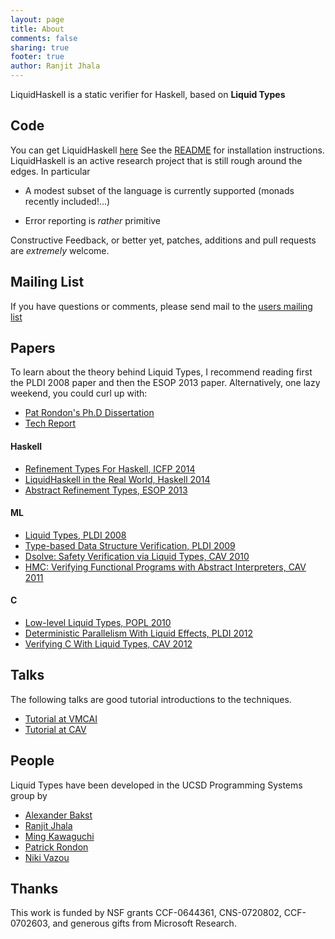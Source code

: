 ```yaml
---
layout: page
title: About
comments: false 
sharing: true
footer: true
author: Ranjit Jhala
---
```


LiquidHaskell is a static verifier for Haskell, based on **Liquid Types**

Code
----

You can get LiquidHaskell [here](http://github.com/ucsd-progsys/liquidhaskell)
See the [README](https://github.com/ucsd-progsys/liquidhaskell/blob/master/README.md)
for installation instructions. LiquidHaskell is an active research project that is
still rough around the edges. In particular

- A modest subset of the language is currently supported (monads recently
  included!...)

- Error reporting is *rather* primitive

Constructive Feedback, or better yet, patches, additions and pull requests 
are *extremely* welcome.

Mailing List
------------

If you have questions or comments, please send mail to the [users mailing list](https://groups.google.com/forum/#!forum/liquidhaskell)


Papers
------

To learn about the theory behind Liquid Types, I recommend reading first the 
PLDI 2008 paper and then the ESOP 2013 paper. Alternatively, one lazy weekend, 
you could curl up with:

+ [Pat Rondon's Ph.D Dissertation](http://goto.ucsd.edu/~pmr/papers/rondon-liquid-types.pdf)
+ [Tech Report](http://goto.ucsd.edu/~rjhala/liquid/liquid_types_techrep.pdf)

#### Haskell

- [Refinement Types For Haskell, ICFP 2014](http://goto.ucsd.edu/~rjhala/papers/refinement_types_for_haskell.pdf)
- [LiquidHaskell in the Real World, Haskell 2014](http://goto.ucsd.edu/~rjhala/papers/real_world_liquid.pdf)
- [Abstract Refinement Types, ESOP 2013](http://goto.ucsd.edu/~rjhala/papers/abstract_refinement_types.pdf)


#### ML

- [Liquid Types, PLDI 2008](http://goto.ucsd.edu/~rjhala/liquid/liquid_types.pdf)
- [Type-based Data Structure Verification, PLDI 2009](http://goto.ucsd.edu/~rjhala/papers/type-based_data_structure_verification.pdf)
- [Dsolve: Safety Verification via Liquid Types, CAV 2010](http://goto.ucsd.edu/~rjhala/papers/safety_verification_with_liquid_types.pdf)
- [HMC: Verifying Functional Programs with Abstract Interpreters, CAV 2011](http://goto.ucsd.edu/~rjhala/papers/hmc.pdf)

#### C

- [Low-level Liquid Types, POPL 2010](http://goto.ucsd.edu/~rjhala/liquid/low_level_liquid_types.pdf)
- [Deterministic Parallelism With Liquid Effects, PLDI 2012](http://goto.ucsd.edu/~rjhala/papers/deterministic_parallelism_via_liquid_effects.pdf)
- [Verifying C With Liquid Types, CAV 2012](http://goto.ucsd.edu/~rjhala/papers/csolve_verifying_c_with_liquid_types.pdf)


Talks
-----

The following talks are good tutorial introductions to the techniques.

- [Tutorial at VMCAI](http://goto.ucsd.edu/~rjhala/talks/liquid_types_VMCAI.pptx)
- [Tutorial at CAV](http://goto.ucsd.edu/~rjhala/talks/liquid_types_CAV2011.pptx)

People
------

Liquid Types have been developed in the UCSD Programming Systems group by

- [Alexander Bakst](http://cseweb.ucsd.edu/~abakst)
- [Ranjit Jhala](http://cseweb.ucsd.edu/~rjhala)
- [Ming Kawaguchi](http://cseweb.ucsd.edu/~mwookawa)
- [Patrick Rondon](http://cseweb.ucsd.edu/~prondon)
- [Niki Vazou](http://cseweb.ucsd.edu/~nvazou)

Thanks
------

This work is funded by NSF grants CCF-0644361, CNS-0720802, CCF-0702603, and generous gifts from Microsoft Research.




